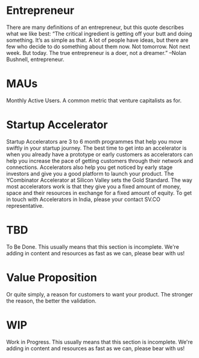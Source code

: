 # Entrepreneur
There are many definitions of an entrepreneur, but this quote describes what we like best: “The critical ingredient is getting off your butt and doing something. It’s as simple as that. A lot of people have ideas, but there are few who decide to do something about them now. Not tomorrow. Not next week. But today. The true entrepreneur is a doer, not a dreamer.” –Nolan Bushnell, entrepreneur.

# MAUs
Monthly Active Users. A common metric that venture capitalists as for.

# Startup Accelerator
Startup Accelerators are 3 to 6 month programmes that help you move swiftly in your startup journey. The best time to get into an accelerator is when you already have a prototype or early customers as accelerators can help you increase the pace of getting customers through their network and connections. Accelerators also help you get noticed by early stage investors and give you a good platform to launch your product. The YCombinator Accelerator at Silicon Valley sets the Gold Standard. The way most accelerators work is that they give you a fixed amount of money, space and their resources in exchange for a fixed amount of equity. To get in touch with Accelerators in India, please your contact SV.CO representative.

# TBD
To Be Done. This usually means that this section is incomplete. We're adding in content and resources as fast as we can, please bear with us!

# Value Proposition
Or quite simply, a reason for customers to want your product. The stronger the reason, the better the validation.

# WIP
Work in Progress. This usually means that this section is incomplete. We're adding in content and resources as fast as we can, please bear with us!

